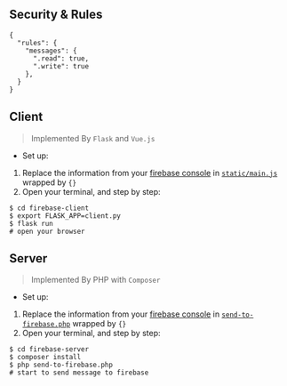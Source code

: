 ## Security & Rules

```
{
  "rules": {
    "messages": {
      ".read": true,
      ".write": true
    },
  }
}
```

## Client

> Implemented By `Flask` and `Vue.js`

- Set up:

1. Replace the information from your [firebase console](https://console.firebase.google.com) in [`static/main.js`](https://github.com/CaraWang/firebase-practice/blob/master/firebase-client/static/main.js) wrapped by `{}`
2. Open your terminal, and step by step:

```
$ cd firebase-client
$ export FLASK_APP=client.py
$ flask run
# open your browser
```

## Server

> Implemented By PHP with `Composer`

- Set up:

1. Replace the information from your [firebase console](https://console.firebase.google.com) in [`send-to-firebase.php`](https://github.com/CaraWang/firebase-practice/blob/master/firebase-server/send-to-firebase.php) wrapped by `{}`
2. Open your terminal, and step by step:

```
$ cd firebase-server
$ composer install
$ php send-to-firebase.php
# start to send message to firebase
```

